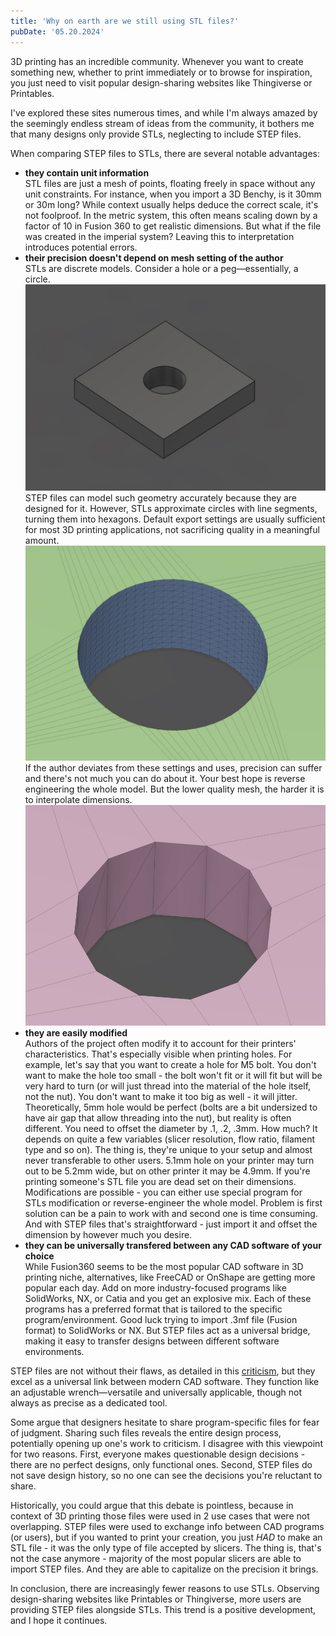 ```yaml
---
title: 'Why on earth are we still using STL files?'
pubDate: '05.20.2024'
---
```


3D printing has an incredible community. Whenever you want to create something new, whether to print immediately or to browse for inspiration, you just need to visit popular design-sharing websites like Thingiverse or Printables.

I've explored these sites numerous times, and while I'm always amazed by the seemingly endless stream of ideas from the community, it bothers me that many designs only provide STLs, neglecting to include STEP files.

When comparing STEP files to STLs, there are several notable advantages:
- **they contain unit information**  
STL files are just a mesh of points, floating freely in space without any unit constraints. For instance, when you import a 3D Benchy, is it 30mm or 30m long? While context usually helps deduce the correct scale, it's not foolproof. In the metric system, this often means scaling down by a factor of 10 in Fusion 360 to get realistic dimensions. But what if the file was created in the imperial system? Leaving this to interpretation introduces potential errors.
- **their precision doesn't depend on mesh setting of the author**  
STLs are discrete models. Consider a hole or a peg—essentially, a circle.
![Example](/stl-vs-step-1.jpg)
STEP files can model such geometry accurately because they are designed for it. However, STLs approximate circles with line segments, turning them into hexagons. Default export settings are usually sufficient for most 3D printing applications, not sacrificing quality in a meaningful amount.
![Example](/stl-vs-step-2.jpg)
If the author deviates from these settings and uses, precision can suffer and there's not much you can do about it. Your best hope is reverse engineering the whole model. But the lower quality mesh, the harder it is to interpolate dimensions.
![Example](/stl-vs-step-3.jpg)
- **they are easily modified**  
Authors of the project often modify it to account for their printers' characteristics. That's especially visible when printing holes. For example, let's say that you want to create a hole for M5 bolt. You don't want to make the hole too small - the bolt won't fit or it will fit but will be very hard to turn (or will just thread into the material of the hole itself, not the nut). You don't want to make it too big as well - it will jitter. Theoretically, 5mm hole would be perfect (bolts are a bit undersized to have air gap that allow threading into the nut), but reality is often different. You need to offset the diameter by .1, .2, .3mm. How much? It depends on quite a few variables (slicer resolution, flow ratio, filament type and so on). The thing is, they're unique to your setup and almost never transferable to other users. 5.1mm hole on your printer may turn out to be 5.2mm wide, but on other printer it may be 4.9mm. If you're printing someone's STL file you are dead set on their dimensions. Modifications are possible - you can either use special program for STLs modification or reverse-engineer the whole model. Problem is first solution can be a pain to work with and second one is time consuming. And with STEP files that's straightforward - just import it and offset the dimension by however much you desire.
- **they can be universally transfered between any CAD software of your choice**  
While Fusion360 seems to be the most popular CAD software in 3D printing niche, alternatives, like
FreeCAD or OnShape are getting more popular each day. Add on more industry-focused programs
like SolidWorks, NX, or Catia and you get an explosive mix. Each of these programs has a preferred format that is tailored to the specific program/environment. Good luck trying to import .3mf file (Fusion format) to SolidWorks or NX. But STEP files act as a universal bridge, making it easy to transfer designs between different software environments.

STEP files are not without their flaws, as detailed in this [criticism](https://en.wikipedia.org/wiki/ISO_10303-21#Criticism), but they excel as a universal link between modern CAD software. They function like an adjustable wrench—versatile and universally applicable, though not always as precise as a dedicated tool.

Some argue that designers hesitate to share program-specific files for fear of judgment. Sharing such files reveals the entire design process, potentially opening up one's work to criticism. I disagree with this viewpoint for two reasons. First, everyone makes questionable design decisions - there are no perfect designs, only functional ones. Second, STEP files do not save design history, so no one can see the decisions you're reluctant to share.

Historically, you could argue that this debate is pointless, because in context of 3D printing those files were used in 2 use cases that were not overlapping. STEP files were used to exchange info between CAD programs (or users), but if you wanted to print your creation, you just *HAD* to make an STL file - it was the only type of file accepted by slicers. The thing is, that's not the case anymore - majority of the most popular slicers are able to import STEP files. And they are able to capitalize on the precision it brings.

In conclusion, there are increasingly fewer reasons to use STLs. Observing design-sharing websites like Printables or Thingiverse, more users are providing STEP files alongside STLs. This trend is a positive development, and I hope it continues.